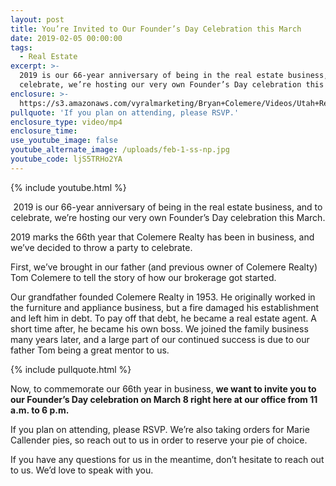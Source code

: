 ```yaml
---
layout: post
title: You’re Invited to Our Founder’s Day Celebration this March
date: 2019-02-05 00:00:00
tags:
  - Real Estate
excerpt: >-
  2019 is our 66-year anniversary of being in the real estate business, and to
  celebrate, we’re hosting our very own Founder’s Day celebration this March.
enclosure: >-
  https://s3.amazonaws.com/vyralmarketing/Bryan+Colemere/Videos/Utah+Real+Estate+-+Youre+Invited+to+Our+Founders+Day+Celebration+this+March.mp4
pullquote: 'If you plan on attending, please RSVP.'
enclosure_type: video/mp4
enclosure_time:
use_youtube_image: false
youtube_alternate_image: /uploads/feb-1-ss-np.jpg
youtube_code: ljS5TRHo2YA
---
```


{% include youtube.html %}

<center>2019 is our 66-year anniversary of being in the real estate business, and to celebrate, we’re hosting our very own Founder’s Day celebration this March.</center>

2019 marks the 66th year that Colemere Realty has been in business, and we’ve decided to throw a party to celebrate. &nbsp;

First, we’ve brought in our father (and previous owner of Colemere Realty) Tom Colemere to tell the story of how our brokerage got started.&nbsp;

Our grandfather founded Colemere Realty in 1953. He originally worked in the furniture and appliance business, but a fire damaged his establishment and left him in debt. To pay off that debt, he became a real estate agent. A short time after, he became his own boss. We joined the family business many years later, and a large part of our continued success is due to our father Tom being a great mentor to us.

{% include pullquote.html %}

Now, to commemorate our 66th year in business, **we want to invite you to our Founder’s Day celebration on March 8 right here at our office from 11 a.m. to 6 p.m.**

If you plan on attending, please RSVP. We’re also taking orders for Marie Callender pies, so reach out to us in order to reserve your pie of choice.

If you have any questions for us in the meantime, don’t hesitate to reach out to us. We’d love to speak with you.